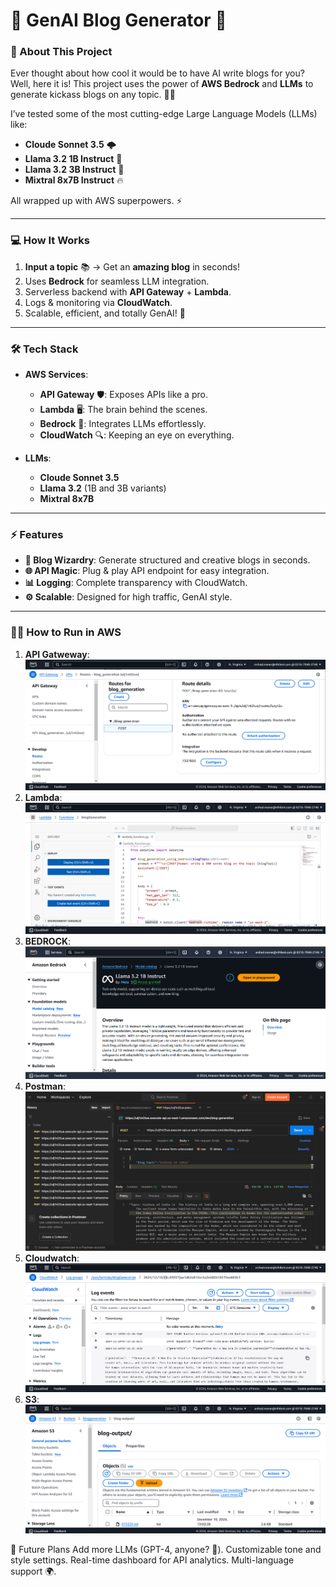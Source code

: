 # 🚀 GenAI Blog Generator 📝

### 🌟 About This Project
Ever thought about how cool it would be to have AI write blogs for you? Well, here it is! This project uses the power of **AWS Bedrock** and **LLMs** to generate kickass blogs on any topic. 🧠✨

I’ve tested some of the most cutting-edge Large Language Models (LLMs) like:  
- **Cloude Sonnet 3.5** 🌩️  
- **Llama 3.2 1B Instruct** 🦙  
- **Llama 3.2 3B Instruct** 🐪  
- **Mixtral 8x7B Instruct** 🔥  

All wrapped up with AWS superpowers. ⚡

---

### 💻 How It Works
1. **Input a topic** 📚 → Get an **amazing blog** in seconds!  
2. Uses **Bedrock** for seamless LLM integration.  
3. Serverless backend with **API Gateway** + **Lambda**.  
4. Logs & monitoring via **CloudWatch**.  
5. Scalable, efficient, and totally GenAI! 🤖

---

### 🛠️ Tech Stack
- **AWS Services**:  
  - **API Gateway** 🛡️: Exposes APIs like a pro.  
  - **Lambda** 🖥️: The brain behind the scenes.  
  - **Bedrock** 🧠: Integrates LLMs effortlessly.  
  - **CloudWatch** 🔍: Keeping an eye on everything.  

- **LLMs**:  
  - **Cloude Sonnet 3.5**  
  - **Llama 3.2** (1B and 3B variants)  
  - **Mixtral 8x7B**  

---

### ⚡ Features
- **📝 Blog Wizardry**: Generate structured and creative blogs in seconds.  
- **🌐 API Magic**: Plug & play API endpoint for easy integration.  
- **📊 Logging**: Complete transparency with CloudWatch.  
- **⚙️ Scalable**: Designed for high traffic, GenAI style.  

---

### 🧑‍💻 How to Run in AWS
1. **API Gatweway**: ![image alt](https://github.com/ArshadManer/GenAI-Blog-Generator/blob/main/images/API%20Gateway.png?raw=true)
2. **Lambda**: ![image alt](https://github.com/ArshadManer/GenAI-Blog-Generator/blob/main/images/Lambda.png?raw=true)
3. **BEDROCK**:![image alt](https://github.com/ArshadManer/GenAI-Blog-Generator/blob/main/images/BedRock.png?raw=true)
4. **Postman**:![image alt](https://github.com/ArshadManer/GenAI-Blog-Generator/blob/main/images/Postman%20API.png?raw=true)
5. **Cloudwatch**:![image alt](https://github.com/ArshadManer/GenAI-Blog-Generator/blob/main/images/CW.png?raw=true)
6. **S3**: ![image alt](https://github.com/ArshadManer/GenAI-Blog-Generator/blob/main/images/S3%20blog%20output.png?raw=true)

🚀 Future Plans
Add more LLMs (GPT-4, anyone? 👀).
Customizable tone and style settings.
Real-time dashboard for API analytics.
Multi-language support 🌍.

